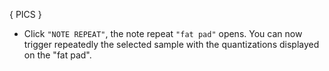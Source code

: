 ---
---

{ PICS }

- Click `"NOTE REPEAT"`, the note repeat `"fat pad"` opens. You can now trigger repeatedly the selected sample with the quantizations displayed on the "fat pad".
